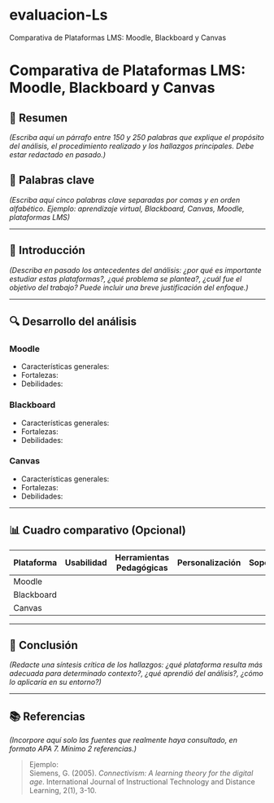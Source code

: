 # evaluacion-Ls
Comparativa de Plataformas LMS: Moodle, Blackboard y Canvas
# Comparativa de Plataformas LMS: Moodle, Blackboard y Canvas

## 📝 Resumen
*(Escriba aquí un párrafo entre 150 y 250 palabras que explique el propósito del análisis, el procedimiento realizado y los hallazgos principales. Debe estar redactado en pasado.)*

## 🔑 Palabras clave
*(Escriba aquí cinco palabras clave separadas por comas y en orden alfabético. Ejemplo: aprendizaje virtual, Blackboard, Canvas, Moodle, plataformas LMS)*

---

## 🎯 Introducción
*(Describa en pasado los antecedentes del análisis: ¿por qué es importante estudiar estas plataformas?, ¿qué problema se plantea?, ¿cuál fue el objetivo del trabajo? Puede incluir una breve justificación del enfoque.)*

---

## 🔍 Desarrollo del análisis

### Moodle
- Características generales:
- Fortalezas:
- Debilidades:

### Blackboard
- Características generales:
- Fortalezas:
- Debilidades:

### Canvas
- Características generales:
- Fortalezas:
- Debilidades:

---

## 📊 Cuadro comparativo (Opcional)

| Plataforma | Usabilidad | Herramientas Pedagógicas | Personalización | Soporte |
|------------|------------|--------------------------|------------------|---------|
| Moodle     |            |                          |                  |         |
| Blackboard |            |                          |                  |         |
| Canvas     |            |                          |                  |         |

---

## 🧠 Conclusión
*(Redacte una síntesis crítica de los hallazgos: ¿qué plataforma resulta más adecuada para determinado contexto?, ¿qué aprendió del análisis?, ¿cómo lo aplicaría en su entorno?)*

---

## 📚 Referencias
*(Incorpore aquí solo las fuentes que realmente haya consultado, en formato APA 7. Mínimo 2 referencias.)*

> Ejemplo:  
> Siemens, G. (2005). *Connectivism: A learning theory for the digital age*. International Journal of Instructional Technology and Distance Learning, 2(1), 3-10.
